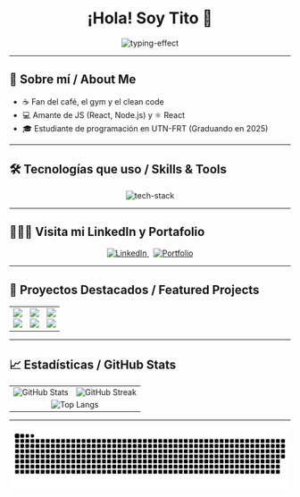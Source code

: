 <h1 align="center">¡Hola! Soy Tito 👋</h1>

<p align="center">
  <img src="https://readme-typing-svg.herokuapp.com?font=Fira+Code&weight=600&color=00FFFF&size=25&center=true&vCenter=true&width=700&height=100&lines=SI+PUEDES+IMAGINARLO,+PUEDES+PROGRAMARLO;IF+YOU+CAN+IMAGINE+IT,+YOU+CAN+BUILD+IT" alt="typing-effect" />
</p>

---

## 🚀 Sobre mí / About Me

- ☕ Fan del café, el gym y el clean code  
- 💻 Amante de JS (React, Node.js) y ⚛️ React  
- 🎓 Estudiante de programación en UTN-FRT (Graduando en 2025)

---

## 🛠️ Tecnologías que uso / Skills & Tools

<p align="center">
  <img src="https://skillicons.dev/icons?i=html,css,js,ts,cs,react,vite,nodejs,express,dotnet,sqlite,mysql,mongodb,git,github,vscode,visualstudio" alt="tech-stack"/>
</p>

---

## 👨🏻‍💻 Visita mi LinkedIn y Portafolio

<p align="center">
  <a href="https://www.linkedin.com/in/tito-dev" target="_blank">
    <img src="https://img.shields.io/badge/Visita%20mi%20LinkedIn-0077B5?style=for-the-badge&logo=linkedin&logoColor=white" alt="LinkedIn" />
  </a>
  &nbsp;
  <a href="https://titooo.dev.ar/" target="_blank">
    <img src="https://img.shields.io/badge/Mi%20Portafolio-00C897?style=for-the-badge&logo=internet-explorer&logoColor=white" alt="Portfolio" />
  </a>
</p>


---

## 📂 Proyectos Destacados / Featured Projects

<div align="center">

<table>
  <tr>
    <td align="center">
      <img src="https://github.com/user-attachments/assets/1ba30263-95e5-44b5-b6fc-58973ee437e8" width="250" />
      <br />
      <a href="https://github.com/T1T0Dev/E-COMMERCE">
        <img src="https://img.shields.io/badge/Ver%20Repositorio-181717?style=for-the-badge&logo=github&logoColor=white" />
      </a>
    </td>
    <td align="center">
      <img src="https://github.com/user-attachments/assets/681cd9ea-d1f7-47ac-a459-659ce6b9fbff" width="250" />
      <br />
      <a href="https://github.com/T1T0Dev/TU-VIANDA-REACT">
        <img src="https://img.shields.io/badge/Ver%20Repositorio-181717?style=for-the-badge&logo=github&logoColor=white" />
      </a>
    </td>
    <td align="center">
      <img src="https://github.com/user-attachments/assets/ffa2b92b-c057-4bdd-aa0a-f7aa599e9b0d" width="250" />
      <br />
      <a href="https://github.com/T1T0Dev/KioscoApp">
        <img src="https://img.shields.io/badge/Ver%20Repositorio-181717?style=for-the-badge&logo=github&logoColor=white" />
      </a>
    </td>
  </tr>
</table>

</div>

---

## 📈 Estadísticas / GitHub Stats

<div align="center">
  <table>
    <tr>
      <td>
        <img src="https://github-readme-stats.vercel.app/api?username=T1T0Dev&show_icons=true&theme=radical" alt="GitHub Stats" />
      </td>
      <td>
        <img src="https://github-readme-streak-stats.herokuapp.com/?user=T1T0Dev&theme=radical" alt="GitHub Streak" />
      </td>
    </tr>
    <tr>
      <td colspan="2" align="center">
        <img src="https://github-readme-stats.vercel.app/api/top-langs/?username=T1T0Dev&layout=compact&theme=radical" alt="Top Langs" />
      </td>
    </tr>
  </table>
</div>

---


<p align="center">
  <img alt="github-snake" src="https://raw.githubusercontent.com/Ismaeldevs/Ismaeldevs/output/github-snake.svg" />
</p>

